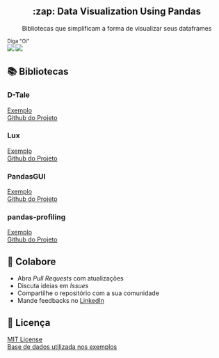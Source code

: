 <p align="center">
  <h2 align="center">:zap: Data Visualization Using Pandas</h2>
  <p align="center">Bibliotecas que simplificam a forma de visualizar seus dataframes</p>
</p>

<sub>Diga "Oi" <br> 
    [<img src="https://img.shields.io/badge/linkedin-%230077B5.svg?&style=for-the-badge&logo=linkedin&logoColor=white" />](https://www.linkedin.com/in/hideraldoluis/) 
    [<img src = "https://img.shields.io/badge/instagram-%23E4405F.svg?&style=for-the-badge&logo=instagram&logoColor=white">](https://www.instagram.com/hideraldojunior/) 
</sub>

## :books: Bibliotecas
### D-Tale
[Exemplo](examples/dtale-example.ipynb)<br>
[Github do Projeto](https://github.com/man-group/dtale)
### Lux
[Exemplo](examples/lux-example.ipynb)<br>
[Github do Projeto](https://github.com/lux-org/lux)
### PandasGUI
[Exemplo](examples/pandasgui-example.ipynb)<br>
[Github do Projeto](https://github.com/adamerose/PandasGUI)
### pandas-profiling
[Exemplo](examples/pandas_profilling-example.ipynb)<br>
[Github do Projeto](https://github.com/ydataai/pandas-profiling)
## :punch: Colabore
- Abra <i>Pull Requests</i> com atualizações
- Discuta ideias em <i>Issues</i>
- Compartilhe o repositório com a sua comunidade
- Mande feedbacks no [LinkedIn](https://linkedin.com/in/hideraldoluis)
## :pushpin: Licença
[MIT License](/LICENSE) <br>
[Base de dados utilizada nos exemplos](https://www.kaggle.com/datasets/rush4ratio/video-game-sales-with-ratings)
